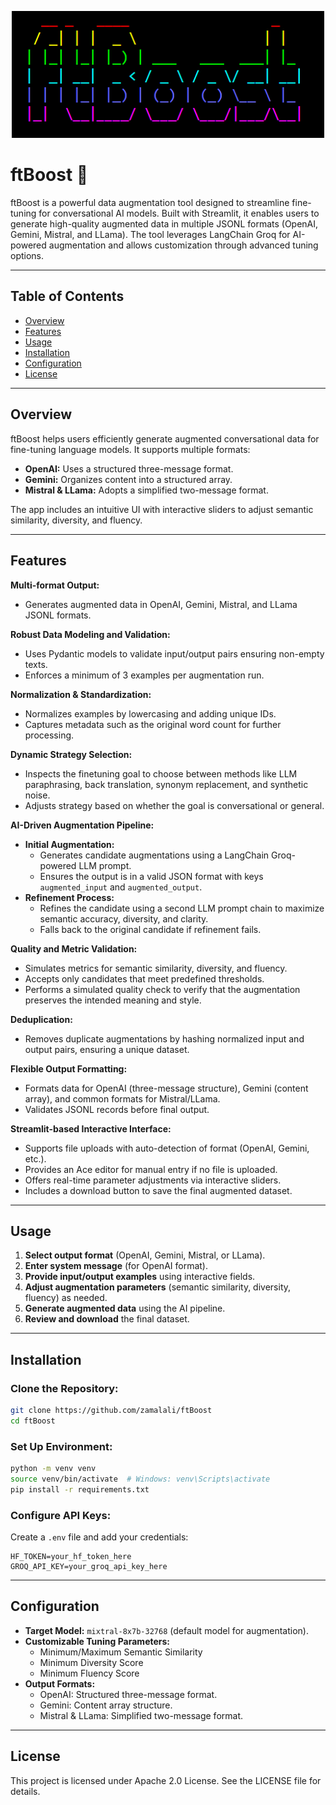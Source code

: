 <!-- ![Logo](assets/icon.png) -->
<p align="center">
  <img src="assets/icon.png" alt="Logo" width="500">
</p>

# ftBoost 🏃

ftBoost is a powerful data augmentation tool designed to streamline fine-tuning for conversational AI models. Built with Streamlit, it enables users to generate high-quality augmented data in multiple JSONL formats (OpenAI, Gemini, Mistral, and LLama). The tool leverages LangChain Groq for AI-powered augmentation and allows customization through advanced tuning options.

---

## Table of Contents

- [Overview](#overview)
- [Features](#features)
- [Usage](#usage)
- [Installation](#installation)
- [Configuration](#configuration)
- [License](#license)

---

## Overview

ftBoost helps users efficiently generate augmented conversational data for fine-tuning language models. It supports multiple formats:
- **OpenAI:** Uses a structured three-message format.
- **Gemini:** Organizes content into a structured array.
- **Mistral & LLama:** Adopts a simplified two-message format.

The app includes an intuitive UI with interactive sliders to adjust semantic similarity, diversity, and fluency.

---

## Features

**Multi-format Output:**  
- Generates augmented data in OpenAI, Gemini, Mistral, and LLama JSONL formats.

**Robust Data Modeling and Validation:**  
- Uses Pydantic models to validate input/output pairs ensuring non-empty texts.
- Enforces a minimum of 3 examples per augmentation run.

**Normalization & Standardization:**  
- Normalizes examples by lowercasing and adding unique IDs.
- Captures metadata such as the original word count for further processing.

**Dynamic Strategy Selection:**  
- Inspects the finetuning goal to choose between methods like LLM paraphrasing, back translation, synonym replacement, and synthetic noise.
- Adjusts strategy based on whether the goal is conversational or general.

**AI-Driven Augmentation Pipeline:**  
- **Initial Augmentation:**  
  - Generates candidate augmentations using a LangChain Groq-powered LLM prompt.
  - Ensures the output is in a valid JSON format with keys `augmented_input` and `augmented_output`.
- **Refinement Process:**  
  - Refines the candidate using a second LLM prompt chain to maximize semantic accuracy, diversity, and clarity.
  - Falls back to the original candidate if refinement fails.

**Quality and Metric Validation:**  
- Simulates metrics for semantic similarity, diversity, and fluency.
- Accepts only candidates that meet predefined thresholds.
- Performs a simulated quality check to verify that the augmentation preserves the intended meaning and style.

**Deduplication:**  
- Removes duplicate augmentations by hashing normalized input and output pairs, ensuring a unique dataset.

**Flexible Output Formatting:**  
- Formats data for OpenAI (three-message structure), Gemini (content array), and common formats for Mistral/LLama.
- Validates JSONL records before final output.

**Streamlit-based Interactive Interface:**  
- Supports file uploads with auto-detection of format (OpenAI, Gemini, etc.).
- Provides an Ace editor for manual entry if no file is uploaded.
- Offers real-time parameter adjustments via interactive sliders.
- Includes a download button to save the final augmented dataset.

---

## Usage

1. **Select output format** (OpenAI, Gemini, Mistral, or LLama).
2. **Enter system message** (for OpenAI format).
3. **Provide input/output examples** using interactive fields.
4. **Adjust augmentation parameters** (semantic similarity, diversity, fluency) as needed.
5. **Generate augmented data** using the AI pipeline.
6. **Review and download** the final dataset.

---

## Installation

### Clone the Repository:
```bash
git clone https://github.com/zamalali/ftBoost
cd ftBoost
```

### Set Up Environment:
```bash
python -m venv venv
source venv/bin/activate  # Windows: venv\Scripts\activate
pip install -r requirements.txt
```

### Configure API Keys:
Create a `.env` file and add your credentials:
```env
HF_TOKEN=your_hf_token_here
GROQ_API_KEY=your_groq_api_key_here
```

---

## Configuration

- **Target Model:** `mixtral-8x7b-32768` (default model for augmentation).
- **Customizable Tuning Parameters:**
  - Minimum/Maximum Semantic Similarity
  - Minimum Diversity Score
  - Minimum Fluency Score
- **Output Formats:**
  - OpenAI: Structured three-message format.
  - Gemini: Content array structure.
  - Mistral & LLama: Simplified two-message format.

---

## License

This project is licensed under Apache 2.0 License. See the LICENSE file for details.
